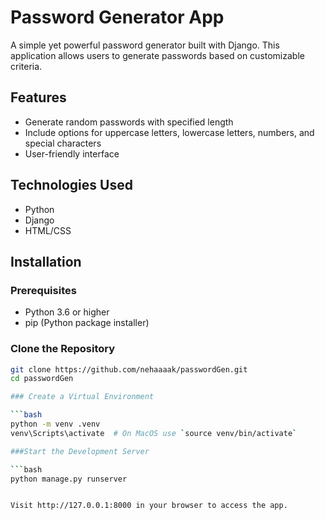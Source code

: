 # Password Generator App

A simple yet powerful password generator built with Django. This application allows users to generate passwords based on customizable criteria.

## Features

- Generate random passwords with specified length
- Include options for uppercase letters, lowercase letters, numbers, and special characters
- User-friendly interface

## Technologies Used

- Python
- Django
- HTML/CSS

## Installation

### Prerequisites

- Python 3.6 or higher
- pip (Python package installer)

### Clone the Repository

```bash
git clone https://github.com/nehaaaak/passwordGen.git
cd passwordGen

### Create a Virtual Environment

```bash
python -m venv .venv
venv\Scripts\activate  # On MacOS use `source venv/bin/activate`

###Start the Development Server

```bash
python manage.py runserver


Visit http://127.0.0.1:8000 in your browser to access the app.
